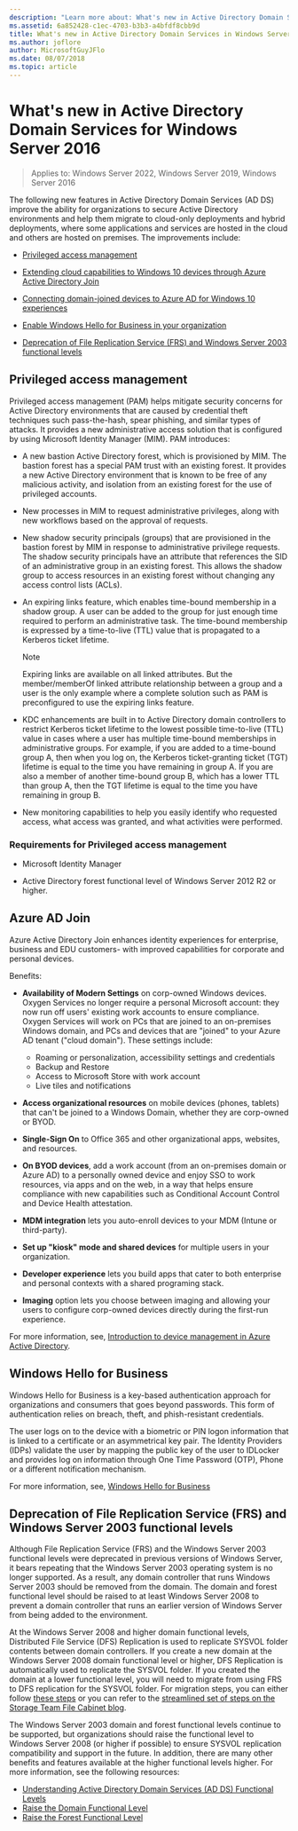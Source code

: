 ```yaml
---
description: "Learn more about: What's new in Active Directory Domain Services for Windows Server 2016"
ms.assetid: 6a852428-c1ec-4703-b3b3-a4bfdf8cbb9d
title: What's new in Active Directory Domain Services in Windows Server 2016
ms.author: joflore
author: MicrosoftGuyJFlo
ms.date: 08/07/2018
ms.topic: article
---
```


# What's new in Active Directory Domain Services for Windows Server 2016

>Applies to: Windows Server 2022, Windows Server 2019, Windows Server 2016

The following new features in Active Directory Domain Services (AD DS) improve the ability for organizations to secure Active Directory environments and help them migrate to cloud-only deployments and hybrid deployments, where some applications and services are hosted in the cloud and others are hosted on premises. The improvements include:

- [Privileged access management](/microsoft-identity-manager/pam/privileged-identity-management-for-active-directory-domain-services)

- [Extending cloud capabilities to Windows 10 devices through Azure Active Directory Join](/azure/active-directory/devices/overview)

- [Connecting domain-joined devices to Azure AD for Windows 10 experiences](/azure/active-directory/devices/hybrid-azuread-join-plan)

- [Enable Windows Hello for Business in your organization](/windows/security/identity-protection/hello-for-business/hello-identity-verification)

- [Deprecation of File Replication Service (FRS) and Windows Server 2003 functional levels](ad-ds/active-directory-functional-levels.md)

## Privileged access management

Privileged access management (PAM) helps mitigate security concerns for Active Directory environments that are caused by credential theft techniques such pass-the-hash, spear phishing, and similar types of attacks. It provides a new administrative access solution that is configured by using Microsoft Identity Manager (MIM). PAM introduces:

- A new bastion Active Directory forest, which is provisioned by MIM. The bastion forest has a special PAM trust with an existing forest. It provides a new Active Directory environment that is known to be free of any malicious activity, and isolation from an existing forest for the use of privileged accounts.

- New processes in MIM to request administrative privileges, along with new workflows based on the approval of requests.

- New shadow security principals (groups) that are provisioned in the bastion forest by MIM in response to administrative privilege requests. The shadow security principals have an attribute that references the SID of an administrative group in an existing forest. This allows the shadow group to access resources in an existing forest without changing any access control lists (ACLs).

- An expiring links feature, which enables time-bound membership in a shadow group. A user can be added to the group for just enough time required to perform an administrative task. The time-bound membership is expressed by a time-to-live (TTL) value that is propagated to a Kerberos ticket lifetime.

    > [!NOTE]
    > Expiring links are available on all linked attributes. But the member/memberOf linked attribute relationship between a group and a user is the only example where a complete solution such as PAM is preconfigured to use the expiring links feature.

- KDC enhancements are built in to Active Directory domain controllers to restrict Kerberos ticket lifetime to the lowest possible time-to-live (TTL) value in cases where a user has multiple time-bound memberships in administrative groups. For example, if you are added to a time-bound group A, then when you log on, the Kerberos ticket-granting ticket (TGT) lifetime is equal to the time you have remaining in group A. If you are also a member of another time-bound group B, which has a lower TTL than group A, then the TGT lifetime is equal to the time you have remaining in group B.

- New monitoring capabilities to help you easily identify who requested access, what access was granted, and what activities were performed.

### Requirements for Privileged access management

- Microsoft Identity Manager

- Active Directory forest functional level of Windows Server 2012 R2 or higher.

## Azure AD Join

Azure Active Directory Join enhances identity experiences for enterprise, business and EDU customers- with improved capabilities for corporate and personal devices.

Benefits:

- **Availability of Modern Settings** on corp-owned Windows devices. Oxygen Services no longer require a personal Microsoft account: they now run off users' existing work accounts to ensure compliance. Oxygen Services will work on PCs that are joined to an on-premises Windows domain, and PCs and devices that are "joined" to your Azure AD tenant ("cloud domain"). These settings include:

   - Roaming or personalization, accessibility settings and credentials
   - Backup and Restore
   - Access to Microsoft Store with work account
   - Live tiles and notifications

- **Access organizational resources** on mobile devices (phones, tablets) that can't be joined to a Windows Domain, whether they are corp-owned or BYOD.
- **Single-Sign On** to Office 365 and other organizational apps, websites, and resources.
- **On BYOD devices**, add a work account (from an on-premises domain or Azure AD) to a personally owned device and enjoy SSO to work resources, via apps and on the web, in a way that helps ensure compliance with new capabilities such as Conditional Account Control and Device Health attestation.
- **MDM integration** lets you auto-enroll devices to your MDM (Intune or third-party).
- **Set up "kiosk" mode and shared devices** for multiple users in your organization.
- **Developer experience** lets you build apps that cater to both enterprise and personal contexts with a shared programing stack.
- **Imaging** option lets you choose between imaging and allowing your users to configure corp-owned devices directly during the first-run experience.

For more information, see, [Introduction to device management in Azure Active Directory](/azure/active-directory/devices/overview).

## Windows Hello for Business

Windows Hello for Business is a key-based authentication approach for organizations and consumers that goes beyond passwords. This form of authentication relies on breach, theft, and phish-resistant credentials.

The user logs on to the device with a biometric or PIN logon information that is linked to a certificate or an asymmetrical key pair. The Identity Providers (IDPs) validate the user by mapping the public key of the user to IDLocker and provides log on information through One Time Password (OTP), Phone or a different notification mechanism.

For more information, see, [Windows Hello for Business](/windows/security/identity-protection/hello-for-business/hello-identity-verification)

## Deprecation of File Replication Service (FRS) and Windows Server 2003 functional levels

Although File Replication Service (FRS) and the Windows Server 2003 functional levels were deprecated in previous versions of Windows Server, it bears repeating that the Windows Server 2003 operating system is no longer supported. As a result, any domain controller that runs Windows Server 2003 should be removed from the domain. The domain and forest functional level should be raised to at least Windows Server 2008 to prevent a domain controller that runs an earlier version of Windows Server from being added to the environment.

At the Windows Server 2008 and higher domain functional levels, Distributed File Service (DFS) Replication is used to replicate SYSVOL folder contents between domain controllers. If you create a new domain at the Windows Server 2008 domain functional level or higher, DFS Replication is automatically used to replicate the SYSVOL folder. If you created the domain at a lower functional level, you will need to migrate from using FRS to DFS replication for the SYSVOL folder. For migration steps, you can either follow [these steps](/previous-versions/windows/it-pro/windows-server-2008-r2-and-2008/dd640019\(v=ws.10\)) or you can refer to the [streamlined set of steps on the Storage Team File Cabinet blog](https://techcommunity.microsoft.com/t5/storage-at-microsoft/bg-p/FileCAB).

The Windows Server 2003 domain and forest functional levels continue to be supported, but organizations should raise the functional level to Windows Server 2008 (or higher if possible) to ensure SYSVOL replication compatibility and support in the future. In addition, there are many other benefits and features available at the higher functional levels higher. For more information, see the following resources:

- [Understanding Active Directory Domain Services (AD DS) Functional Levels](ad-ds/active-directory-functional-levels.md)
- [Raise the Domain Functional Level](/previous-versions/windows/it-pro/windows-server-2008-r2-and-2008/cc753104\(v=ws.11\))
- [Raise the Forest Functional Level](/previous-versions/windows/it-pro/windows-server-2008-r2-and-2008/cc730985\(v=ws.11\))
